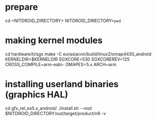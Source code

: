 # prepare

cd <NITDROID_DIRECTORY>
NITDROID_DIRECTORY=`pwd`

# making kernel modules

cd hardware/ti/sgx
make -C eurasiacon/build/linux2/omap4430_android KERNELDIR=$KERNELDIR SGXCORE=530 SGXCOREREV=125 CROSS_COMPILE=arm-eabi- OMAPES=5.x ARCH=arm

# installing userland binaries (graphics HAL)

cd gfx_rel_es5.x_android/
./install.sh --root $NITDROID_DIRECTORY/out/target/product/n9 -v
